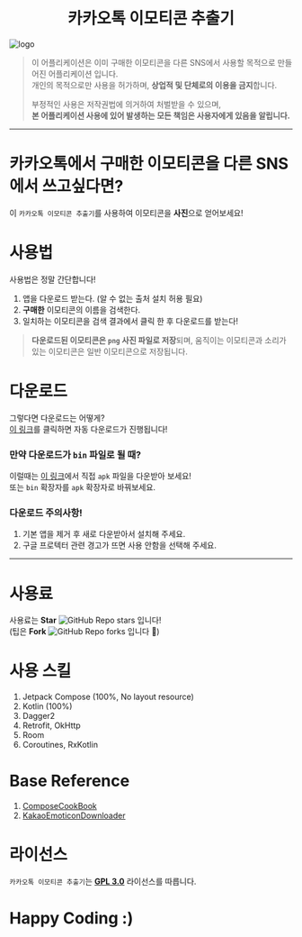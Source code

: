 <h1 align=center>카카오톡 이모티콘 추출기</h1>

![logo](https://github.com/sungbin5304/KakaoEmoticonParser/raw/master/%ED%8C%8C%EB%8C%95%EC%9D%B4.jpg)

> 이 어플리케이션은 이미 구매한 이모티콘을 다른 SNS에서 사용할 목적으로 만들어진 어플리케이션 입니다.<br/>
> 개인의 목적으로만 사용을 허가하며, **상업적 및 단체로의 이용을 금지**합니다.
>
> 부정적인 사용은 저작권법에 의거하여 처벌받을 수 있으며,<br/>
> **본 어플리케이션 사용에  있어 발생하는 모든 책임은 사용자에게 있음을 알립니다.**

-----

# 카카오톡에서 구매한 이모티콘을 다른 SNS에서 쓰고싶다면?
이 `카카오톡 이모티콘 추출기`를 사용하여 이모티콘을 **사진**으로 얻어보세요!

# 사용법
사용법은 정말 간단합니다!
1. 앱을 다운로드 받는다. (알 수 없는 출처 설치 허용 필요)
2. **구매한** 이모티콘의 이름을 검색한다.
3. 일치하는 이모티콘을 검색 결과에서 클릭 한 후 다운로드를 받는다!
> **다운로드된 이모티콘은 `png` 사진 파일로 저장**되며, 움직이는 이모티콘과 소리가 있는 이모티콘은 일반 이모티콘으로 저장됩니다.

# 다운로드
그렇다면 다운로드는 어떻게?<br/>
[이 링크](https://github.com/jisungbin/KakaoEmoticonParser/releases/download/2.0.0/v._1.20.-release.apk)를 클릭하면 자동 다운로드가 진행됩니다!

### 만약 다운로드가 `bin` 파일로 될 때?
이럴때는 [이 링크](https://github.com/sungbin5304/KakaoEmoticonParser/releases/tag/2.0.0)에서 직접 `apk` 파일을 다운받아 보세요!<br/>
또는 `bin` 확장자를 `apk` 확장자로 바꿔보세요.

### 다운로드 주의사항!
1. 기본 앱을 제거 후 새로 다운받아서 설치해 주세요.
2. 구글 프로텍터 관련 경고가 뜨면 사용 안함을 선택해 주세요.

----

# 사용료
사용료는 **Star** ![GitHub Repo stars](https://img.shields.io/github/stars/jisungbin/KakaoEmoticonParser?style=flat-square) 입니다!<br/>
(팁은 **Fork** ![GitHub Repo forks](https://img.shields.io/github/forks/jisungbin/KakaoEmoticonParser?style=flat-square) 입니다 🥰)

# 사용 스킬
1. Jetpack Compose (100%, No layout resource)
2. Kotlin (100%)
3. Dagger2
4. Retrofit, OkHttp
5. Room
6. Coroutines, RxKotlin

# Base Reference
1. [ComposeCookBook](https://github.com/Gurupreet/ComposeCookBook)
2. [KakaoEmoticonDownloader](https://github.com/DarkTornado/KakaoEmoticonDownloader)

# 라이선스
`카카오톡 이모티콘 추출기`는 [**GPL 3.0**](https://github.com/jisungbin/KakaoEmoticonParser/blob/master/LICENSE) 라이선스를 따릅니다.

# Happy Coding :)
